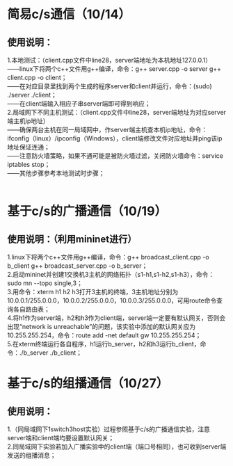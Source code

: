 # 简易c/s通信（10/14）  
## 使用说明：  
1.本地测试：（client.cpp文件中line28，server端地址为本机地址127.0.0.1）  
  ——linux下将两个c++文件用g++编译，命令：g++ server.cpp -o server  g++ client.cpp -o client；  
  ——在对应目录里找到两个生成的程序server和client并运行，命令：(sudo) ./server  ./client；  
  ——在client端输入相应子串server端即可得到响应；  
2.局域网下不同主机测试：（client.cpp文件中line28，server端地址为对应server端主机ip地址）  
  ——确保两台主机在同一局域网中，作server端主机查本机ip地址，命令：ifconfig（linux）/ipconfig（Windows），client端修改文件对应地址并ping该ip地址保证连通；  
  ——注意防火墙策略，如果不通可能是被防火墙过滤，关闭防火墙命令：service iptables stop；  
  ——其他步骤参考本地测试时步骤；    
  
# 基于c/s的广播通信（10/19）
## 使用说明：（利用mininet进行）
1.linux下将两个c++文件用g++编译，命令：g++ broadcast_client.cpp -o b_client  g++ broadcast_server.cpp -o b_server；  
2.启动mininet并创建1交换机3主机的网络拓扑（s1-h1,s1-h2,s1-h3），命令：sudo mn --topo single,3；    
3.用命令：xterm h1 h2 h3打开3主机的终端，3主机地址分别为10.0.0.1/255.0.0.0，10.0.0.2/255.0.0.0，10.0.0.3/255.0.0.0，可用route命令查询各自路由表；  
4.将h1作为server端，h2和h3作为client端，server端一定要有默认网关，否则会出现“network is unreachable”的问题，该实验中添加的默认网关应为10.255.255.254，命令：route add -net default gw 10.255.255.254；     
5.在xterm终端运行各自程序，h1运行b_server，h2和h3运行b_client，命令：./b_server  ./b_client；   

# 基于c/s的组播通信（10/27）    
## 使用说明：   
1.（同局域网下1switch3host实验）过程参照基于c/s的广播通信实验，注意server端和client端均要设置默认网关；  
2.同局域网下实验若加入广播实验中的client端（端口号相同），也可收到server端发送的组播消息；  

